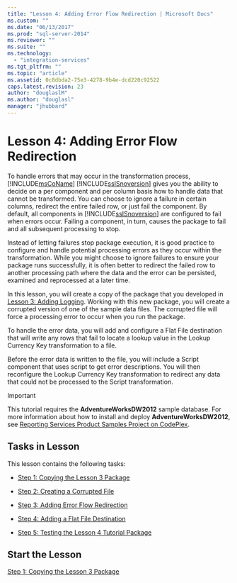 ```yaml
---
title: "Lesson 4: Adding Error Flow Redirection | Microsoft Docs"
ms.custom: ""
ms.date: "06/13/2017"
ms.prod: "sql-server-2014"
ms.reviewer: ""
ms.suite: ""
ms.technology: 
  - "integration-services"
ms.tgt_pltfrm: ""
ms.topic: "article"
ms.assetid: 0c8dbda2-75e3-4278-9b4e-dcd220c92522
caps.latest.revision: 23
author: "douglaslM"
ms.author: "douglasl"
manager: "jhubbard"
---
```

# Lesson 4: Adding Error Flow Redirection
  To handle errors that may occur in the transformation process, [!INCLUDE[msCoName](../includes/msconame-md.md)] [!INCLUDE[ssISnoversion](../includes/ssisnoversion-md.md)] gives you the ability to decide on a per component and per column basis how to handle data that cannot be transformed. You can choose to ignore a failure in certain columns, redirect the entire failed row, or just fail the component. By default, all components in [!INCLUDE[ssISnoversion](../includes/ssisnoversion-md.md)] are configured to fail when errors occur. Failing a component, in turn, causes the package to fail and all subsequent processing to stop.  
  
 Instead of letting failures stop package execution, it is good practice to configure and handle potential processing errors as they occur within the transformation. While you might choose to ignore failures to ensure your package runs successfully, it is often better to redirect the failed row to another processing path where the data and the error can be persisted, examined and reprocessed at a later time.  
  
 In this lesson, you will create a copy of the package that you developed in [Lesson 3: Adding Logging](../../2014/tutorials/lesson-3-adding-logging.md). Working with this new package, you will create a corrupted version of one of the sample data files. The corrupted file will force a processing error to occur when you run the package.  
  
 To handle the error data, you will add and configure a Flat File destination that will write any rows that fail to locate a lookup value in the Lookup Currency Key transformation to a file.  
  
 Before the error data is written to the file, you will include a Script component that uses script to get error descriptions. You will then reconfigure the Lookup Currency Key transformation to redirect any data that could not be processed to the Script transformation.  
  
> [!IMPORTANT]  
>  This tutorial requires the **AdventureWorksDW2012** sample database. For more information about how to install and deploy **AdventureWorksDW2012**, see [Reporting Services Product Samples Project on CodePlex](http://go.microsoft.com/fwlink/p/?LinkId=526910).  
  
## Tasks in Lesson  
 This lesson contains the following tasks:  
  
-   [Step 1: Copying the Lesson 3 Package](../../2014/tutorials/step-1-copying-the-lesson-3-package.md)  
  
-   [Step 2: Creating a Corrupted File](../../2014/tutorials/step-2-creating-a-corrupted-file.md)  
  
-   [Step 3: Adding Error Flow Redirection](../../2014/tutorials/step-3-adding-error-flow-redirection.md)  
  
-   [Step 4: Adding a Flat File Destination](../../2014/tutorials/step-4-adding-a-flat-file-destination.md)  
  
-   [Step 5: Testing the Lesson 4 Tutorial Package](../../2014/tutorials/step-5-testing-the-lesson-4-tutorial-package.md)  
  
## Start the Lesson  
 [Step 1: Copying the Lesson 3 Package](../../2014/tutorials/step-1-copying-the-lesson-3-package.md)  
  
  